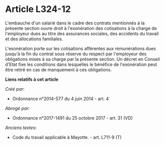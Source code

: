 # Article L324-12

L'embauche d'un salarié dans le cadre des contrats mentionnés à la présente section ouvre droit à l'exonération des
cotisations à la charge de l'employeur dues au titre des assurances sociales, des accidents du travail et des allocations
familiales.

L'exonération porte sur les cotisations afférentes aux rémunérations dues jusqu'à la fin du contrat sous réserve du respect
par l'employeur des obligations mises à sa charge par la présente section. Un décret en Conseil d'Etat fixe les conditions
dans lesquelles le bénéfice de l'exonération peut être retiré en cas de manquement à ces obligations.

**Liens relatifs à cet article**

_Créé par_:

  - Ordonnance n°2014-577 du 4 juin 2014 - art. 4

_Abrogé par_:

  - Ordonnance n°2017-1491 du 25 octobre 2017 - art. 31 (VD)

_Anciens textes_:

  - Code du travail applicable à Mayotte. - art. L711-9 (T)
